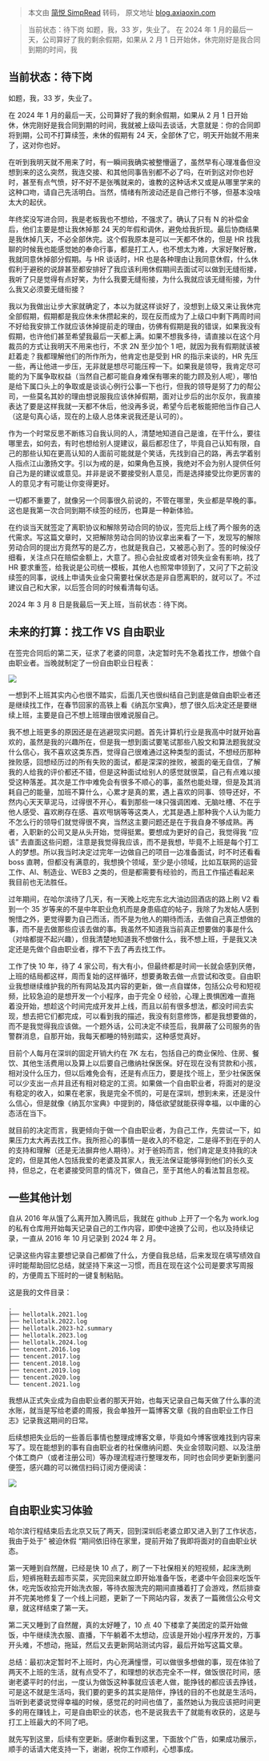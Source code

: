 > 本文由 [简悦 SimpRead](http://ksria.com/simpread/) 转码， 原文地址 [blog.axiaoxin.com](https://blog.axiaoxin.com/post/jobless/)

> 当前状态：待下岗 如题，我，33 岁，失业了。 在 2024 年 1 月的最后一天，公司算好了我的剩余假期，如果从 2 月 1 日开始休，休完刚好是我合同到期的时间，我

当前状态：待下岗
--------

如题，我，33 岁，失业了。

在 2024 年 1 月的最后一天，公司算好了我的剩余假期，如果从 2 月 1 日开始休，休完刚好是我合同到期的时间，我就被上级叫去谈话，大意就是：你的合同即将到期，公司不打算续签，未休的假期有 24 天，全部休了它，明天开始就不用来了，这对你也好。

在听到我明天就不用来了时，有一瞬间我确实被整懵逼了，虽然早有心理准备但没想到来的这么突然，我连交接、和其他同事告别都不必了吗，在听到这对你也好时，甚至有点气愤，好不好不是张嘴就来的，谁教的这种话术又或是从哪里学来的这种口吻，请自己先活明白。当然，情绪有所波动还是自己修行不够，但基本没啥太大的起伏。

年终奖没写进合同，我是老板我也不想给，不强求了。确认了只有 N 的补偿金后，他们主要是想让我休掉那 24 天的年假和调休，避免给我折现。最后协商结果是我休掉几天，不必全部休完。这个假我原本是可以一天都不休的，但是 HR 找我聊的时候我也能感觉她的奉命行事，都是打工人，也不想太为难，大家好聚好散，我就同意休掉部分假期。与 HR 谈话时，HR 也是各种理由让我同意休假，什么休假利于避税的说辞甚至都安排好了我应该利用休假期间去面试可以做到无缝衔接，我听了只是觉得有点好笑，为什么我要无缝衔接，为什么我就应该无缝衔接，为什么我又必须要无缝衔接？

我以为我做出让步大家就确定了，本以为就这样谈好了，没想到上级又来让我休完全部假期，假期都是我应休未休攒起来的，现在反而成为了上级口中剩下两周时间不好给我安排工作就应该休掉提前走的理由，彷佛有假期是我的错误，如果我没有假期，也许他们甚至希望我最后一天都上满。如果不想我多待，请直接以在这个月裁员的方式让我明天不用来也行，不求 2N 至少加个 1 吧，就因为我有假期就该被赶着走？我都理解他们的所作所为，他肯定也是受到 HR 的指示来谈的，HR 先压一些，再让他进一步压，无非就是想尽可能压榨一下。如果我是领导，我肯定尽可能的为下属争取权益（当然自己都可能自身难保有哪来的能力顾及别人呢），哪怕是给下属口头上的争取或是谈谈心例行公事一下也行，但我的领导是努了力的帮公司，一些莫名其妙的理由想说服我应该休掉假期，面对让步后的出尔反尔，我直接表达了要是这样我就一天都不休后，他没再多说，希望今后老板能把他当作自己人（这是句真心话，现在的上级人总体来说我还是认可的）。

作为一个时常反思不断练习自我认同的人，清楚地知道自己是谁，在干什么，要往哪里去，如何去，有时也想给别人提建议，最后都忍住了，毕竟自己认知有限，自己的那些认知在更高认知的人面前可能就是个笑话，先找到自己的路，再去学着别人指点江山激扬文字。引以为戒的是，如果角色互换，我绝对不会为别人提供任何自己为是的建议或意见。并非是说不要接受别人意见，而是选择接受比你更厉害的人的意见才有可能让你变得更好。

一切都不重要了，就像另一个同事很久前说的，不管在哪里，失业都是早晚的事。这也是我第一次合同到期不续签的经历，也算是一种新体验。

在约谈当天就签定了离职协议和解除劳动合同的协议，签完后上线了两个服务的迭代需求。写这篇文章时，又把解除劳动合同的协议拿出来看了一下，发现写的解除劳动合同的提出方竟然写的是乙方，也就是我自己，又被恶心到了。签的时候没仔细看，关注点只在赔偿金额上，大意了。担心会扯皮或者对领失业金有影响，找了 HR 要求重签，给我说是公司统一模板，其他人也照常申领到了，又问了下之前没续签的同事，说线上申请失业金只需要社保状态是非自愿离职的，就可以了。不过建议自己和大家，以后签合同的时候看清每句话。

2024 年 3 月 8 日是我最后一天上班，当前状态：待下岗。

未来的打算：找工作 VS 自由职业
-----------------

在签完合同后的第二天，征求了老婆的同意，决定暂时先不急着找工作，想做个自由职业者。当晚就制定了一份自由职业日程表：

![](https://raw.githubusercontent.com/lslz627/PicGo/master/67ac78cfgy1hmeu1rtjykj20wi1ycqbz.jpg)

一想到不上班其实内心也很不踏实，后面几天也很纠结自己到底是做自由职业者还是继续找工作，在春节回家的高铁上看《纳瓦尔宝典》，想了很久后决定还是要继续上班，主要是自己不想上班理由很难说服自己。

我不想上班更多的原因还是在逃避现实问题。首先计算机行业是我高中时就开始喜欢的，虽然是我的兴趣所在，但是我一想到面试要笔试那些八股文和算法题我就没什么信心，我不喜欢这类东西，觉得自己很难通过这种类型的面试，不想经历那种挫败感，回想经历过的所有失败的面试，都是深深的挫败，被面的毫无自信，了解我的人给我的评价都还不错，但是这种面试给别人的感觉就很菜，自己有点难以接受这种落差。其次是工作中难免会有很多不顺心的事，虽然也能处理，但是及其消耗自己的能量，加班不算什么，心累才是真的累，遇上喜欢的同事、领导还好，不然内心天天草泥马，过得很不开心，看到那些一味只强调困难、无脑吐槽、不在乎他人感受、喜欢刷存在感、喜欢甩锅等等这类人，尤其是遇上那种我个人认为能力不怎么行的领导们就觉得很不爽，当然这主要问题还是在于我自身不够成熟。再者，入职新的公司又是从头开始，觉得挺累。要想成为更好的自己，我觉得我 “应该” 去直面这些问题，注意是我觉得我应该，而不是我想，毕竟不上班是每个打工人的梦想。所以我当时决定过完年一边做自己的项目一边准备面试，时不时还看看 boss 直聘，但都没有满意的，我想换个领域，至少是小领域，比如互联网的运营工作、AI、制造业、WEB3 之类的，但是都需要有经验的，而且工作描述看起来我目前也无法胜任。

过年期间，在哈尔滨待了几天，有一天晚上吃完东北大油边回酒店的路上刷 V2 看到一个 35 岁等来的不是中年职业危机而是身患癌症的帖子，我除了为发帖人感到惋惜之外，更觉得要为自己而活，而不是为他人的期待而活，去做自己真正想做的事，而不是去做那些应该去做的事。我虽然不知道我当前真正想要做的事是什么（对啥都提不起兴趣），但我清楚地知道我不想做什么，我不想上班，于是我又决定还是先做个自由职业者，撑不下去了再去找工作。

工作了快 10 年，待了 4 家公司，有大有小，但最终都是时间一长就会感到厌倦，上班的结局都这样，周而复始的这样循环，想要勇敢去做一点尝试和改变。自由职业我想继续维护我的所有网站及其内容的更新，做一点自媒体，包括公众号和短视频，比较急迫的是想开发一个小程序，由于完全 0 经验，心理上畏惧困难一直拖着没开始，想趁这个时间完成开发并上线，而且以前有很多想法，都没时间去实现，想去把它们都完成，可以看到我的描述，我没有刻意修饰，都是我想要做的，而不是我觉得我应该做。一个题外话，公司决定不续签后，我屏蔽了公司服务的告警群消息，自那开始，我每天都睡的特别踏实，这种感觉真好。

目前个人每月在深圳的固定开销大约在 7K 左右，包括自己的商业保险、住房、餐饮、其他生活费用以及算上以后要自己缴纳社保医保。好在现在没有贷款和小孩，相对没什么压力，但以后难免会有，还是有点压力，要是找个班上，至少社保医保可以少支出一点并且还有相对稳定的工资。如果做一个自由职业者，将面对的是没有稳定的收入，如果在老家，我是完全不慌的，可是在深圳，想到未来，还是没什么信心，但是就像《纳瓦尔宝典》中提到的，降低欲望就能获得幸福，以中庸的心态活在当下。

就目前的决定而言，我更倾向于做一个自由职业者，为自己工作，先尝试一下，如果压力太大再去找工作。我所担心的事情一是收入的不稳定，二是得不到在乎的人的支持和理解（还是无法摒弃他人期待）。对于爸妈而言，他们肯定是支持我的决定的，但是其他人包括我爱的老婆及其家人，我无法保证能够得到他们的长久支持，但总之，在老婆接受同意的情况下，做自己，至于其他人的看法暂且忽视。

一些其他计划
------

自从 2016 年从饿了么离开加入腾讯后，我就在 github 上开了一个名为 work.log 的私有仓库用开始每天记录自己的工作内容，即使中途换了公司，也以及持续记录，一直从 2016 年 10 月记录到 2024 年 2 月。

记录这些内容主要想记录自己都做了什么，方便自我总结，后来发现在填写绩效自评时能帮助回忆总结，就坚持下来这一习惯，而且在现在这个公司是要求写周报的，方便周五下班时的一键复制粘贴。

这是我的文件目录：

```
.
├── hellotalk.2021.log
├── hellotalk.2022.log
├── hellotalk.2023-h2.summary
├── hellotalk.2023.log
├── hellotalk.2024.log
├── tencent.2016.log
├── tencent.2017.log
├── tencent.2018.log
├── tencent.2019.log
├── tencent.2020.log
└── tencent.2021.log
```

我想从正式失业成为自由职业者的那天开始，也每天记录自己每天做了什么事的流水账，就当是写给老婆的周报，我会单独开一篇博客文章《我的自由职业工作日志》记录我这期间的日常。

后续想把失业后的一些善后事情也整理成博客文章，毕竟如今博客很难找到内容来写了。现在能想到的事有自由职业者的社保缴纳问题、失业金领取问题、以及注册个体工商户（或者注册公司）等办理流程进行整理发布，同时也会同步更新到墨问便签，感兴趣的可以微信扫码订阅方便阅读：

[![](https://raw.githubusercontent.com/lslz627/PicGo/master/mowen.jpg)](https://blog.axiaoxin.com/img/mowen.jpg)

自由职业实习体验
--------

哈尔滨行程结束后去北京又玩了两天，回到深圳后老婆立即又进入到了工作状态，我由于处于” 被迫休假 “期间依旧待在家里，提前开始了我即将面对的自由职业状态。

第一天睡到自然醒，已经是快 10 点了，刷了一下社保相关的短视频，起床洗刷后，短裤拖鞋去超市买菜，买完回来就立即开始准备午饭，老婆中午会回来吃饭午休，吃完饭收拾完开始洗衣服，等待衣服洗完的期间直播着打了会游戏，然后排查并不完美地修复了一个线上问题，更新了一下网站内容，发表了一篇微信公众号文章，就这样结束了第一天。

第二天又睡到了自然醒，真的太好睡了，10 点 40 下楼拿了美团定的菜开始做饭，中午继续洗衣服、直播，下午躺着不太想动，应该是开始小程序开发的，万事开头难，不想动，拖延，然后又去更新网站测试内容，最后开始写这篇文章。

总结：最初决定暂时不上班时，内心充满憧憬，可以做很多想做的事，现在体验了两天不上班的生活，就有点受不了，和理想的状态完全不一样，做饭很花时间，感谢老婆平时的付出，一度认为做饭这种事就应该老人做，能挣钱的都应该去挣钱，可是这不就是生活吗，我们要的更多的其实是陪伴，挣钱的目的不也就是生活吗，当听到老婆说觉得幸福的时候，感觉花的时间也值了，虽然她认为我应该把时间更多的用在赚钱上，可是自由职业的状态，也不是说我去干了就能有收获的，这是与打工上班最大的不同了吧。

就先写到这里，后续有空更新。感谢你看到这里，下面放个广告，如果成功展示，顺手的话请大佬支持一下，谢谢，祝你工作顺利，心想事成。